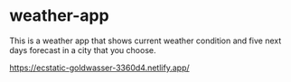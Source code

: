 # weather-app
 This is a weather app that shows current weather condition and five next days forecast in a city that you choose.
 
https://ecstatic-goldwasser-3360d4.netlify.app/
